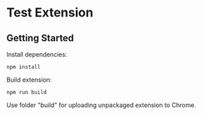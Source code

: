 # Test Extension

## Getting Started

Install dependencies:

```
npm install
```

Build extension:

```
npm run build
```

Use folder "build" for uploading unpackaged extension to Chrome.
